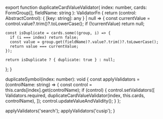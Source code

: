export function duplicateCardValueValidator(
  index: number,
  cards: FormGroup[],
  fieldName: string
): ValidatorFn {
  return (control: AbstractControl): { [key: string]: any } | null => {
    const currentValue = control.value?.trim()?.toLowerCase();
    if (!currentValue) return null;

    const isDuplicate = cards.some((group, i) => {
      if (i === index) return false;
      const value = group.get(fieldName)?.value?.trim()?.toLowerCase();
      return value === currentValue;
    });

    return isDuplicate ? { duplicate: true } : null;
  };
}

duplicateSymbol(index: number): void {
  const applyValidators = (controlName: string) => {
    const control = this.cards[index].get(controlName);
    if (control) {
      control.setValidators([
        Validators.required,
        duplicateCardValueValidator(index, this.cards, controlName),
      ]);
      control.updateValueAndValidity();
    }
  };

  applyValidators('search');
  applyValidators('cusip');
}
